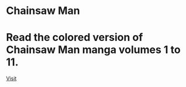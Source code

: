 # Chainsaw Man

# Read the colored version of Chainsaw Man manga volumes 1 to 11.

[Visit](https://wayexit995.github.io/CSM/Index.html)
